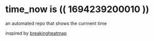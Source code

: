 # time_now is (( 1694239200010 ))

an automated repo that shows the currnent time

inspired by [breakingheatmap](https://github.com/breakingheatmap/breakingheatmap)
